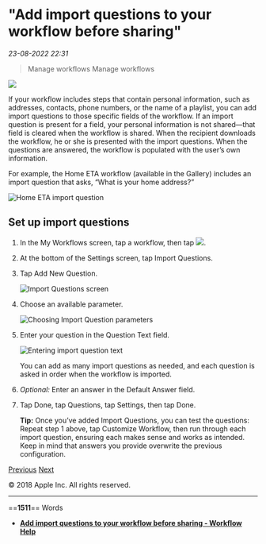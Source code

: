 # "Add import questions to your workflow before sharing"

*23-08-2022 22:31* 

> Manage workflows
Manage workflows

![](https://help.apple.com/workflow/en.lproj/GlobalArt/AppIconDefault_Workflow.png)

If your workflow includes steps that contain personal information, such as addresses, contacts, phone numbers, or the name of a playlist, you can add import questions to those specific fields of the workflow. If an import question is present for a field, your personal information is not shared—that field is cleared when the workflow is shared. When the recipient downloads the workflow, he or she is presented with the import questions. When the questions are answered, the workflow is populated with the user’s own information.

For example, the Home ETA workflow (available in the Gallery) includes an import question that asks, “What is your home address?”

![Home ETA import question](https://help.apple.com/workflow/en.lproj/Art/S0055_AskOnImport.png)

## Set up import questions

1.  In the My Workflows screen, tap a workflow, then tap ![](https://help.apple.com/workflow/en.lproj/GlobalArt/IL_Gear.png).
    
2.  At the bottom of the Settings screen, tap Import Questions.
    
3.  Tap Add New Question.
    
    ![Import Questions screen](https://help.apple.com/workflow/en.lproj/Art/S0052_ImportQuestions.png)
    
4.  Choose an available parameter.
    
    ![Choosing Import Question parameters](https://help.apple.com/workflow/en.lproj/Art/S0053_ImportQuestionsParams.png)
    
5.  Enter your question in the Question Text field.
    
    ![Entering import question text](https://help.apple.com/workflow/en.lproj/Art/S0054_ImportQuestionsDetails.png)
    
    You can add as many import questions as needed, and each question is asked in order when the workflow is imported.
    
6.  *Optional:* Enter an answer in the Default Answer field.
    
7.  Tap Done, tap Questions, tap Settings, then tap Done.
    
    **Tip:** Once you’ve added Import Questions, you can test the questions: Repeat step 1 above, tap Customize Workflow, then run through each import question, ensuring each makes sense and works as intended. Keep in mind that answers you provide overwrite the previous configuration.
    

[Previous](https://help.apple.com/workflow/#/apdf01f8c054) [Next](https://help.apple.com/workflow/#/apdb5506f698)

© 2018 Apple Inc. All rights reserved.
***

==**1511**== Words

- **[Add import questions to your workflow before sharing - Workflow Help](https://help.apple.com/workflow/#/apdf330fd3a0)**